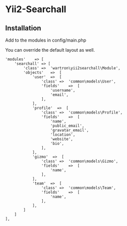 # Yii2-Searchall



## Installation

Add to the modules in config/main.php

You can override the default layout as well.

    'modules'    => [
        'searchall' => [
            'class' =>  'wartron\yii2searchall\Module',
            'objects'   =>  [
                'user'  =>  [
                    'class' =>  'common\models\User',
                    'fields'    =>  [
                        'username',
                        'email',
                    ],
                ],
                'profile'  =>  [
                    'class' =>  'common\models\Profile',
                    'fields'    =>  [
                        'name',
                        'public_email',
                        'gravatar_email',
                        'location',
                        'website',
                        'bio',
                    ],
                ],
                'gizmo'  =>  [
                    'class' =>  'common\models\Gizmo',
                    'fields'    =>  [
                        'name',
                    ],
                ],
                'team'  =>  [
                    'class' =>  'common\models\Team',
                    'fields'    =>  [
                        'name',
                    ],
                ],
            ]
        ]
    ],


